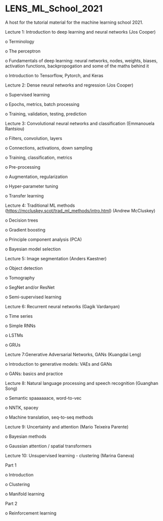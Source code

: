 # LENS_ML_School_2021
A host for the tutorial material for the machine learning school 2021.



Lecture 1: Introduction to deep learning and neural networks (Jos Cooper)

o    Terminology

o    The perceptron

o    Fundamentals of deep learning: neural networks, nodes, weights, biases, activation functions,  backpropogation and some of the maths behind it

o    Introduction to Tensorflow, Pytorch, and Keras  

  


Lecture 2: Dense neural networks and regression (Jos Cooper) 

o    Supervised learning

o    Epochs, metrics, batch processing

o    Training, validation, testing, prediction  




Lecture 3: Convolutional neural networks and classification (Emmanouela Rantsiou)

o    Filters, convolution, layers

o    Connections, activations, down sampling

o    Training, classification, metrics

o    Pre-processing

o    Augmentation, regularization

o    Hyper-parameter tuning

o    Transfer learning  





Lecture 4: Traditional ML methods (https://mccluskey.scot/trad_ml_methods/intro.html) (Andrew McCluskey)

o    Decision trees

o    Gradient boosting

o    Principle component analysis (PCA)

o    Bayesian model selection  




Lecture 5: Image segmentation (Anders Kaestner)

o    Object detection

o    Tomography

o    SegNet and/or ResNet

o    Semi-supervised learning  




Lecture 6: Recurrent neural networks (Gagik Vardanyan)

o    Time series

o    Simple RNNs

o    LSTMs

o    GRUs  




Lecture 7:Generative Adversarial Networks, GANs (Kuangdai Leng)

o    Introduction to generative models: VAEs and GANs

o    GANs: basics and practice  
 



Lecture 8: Natural language processing and speech recognition  (Guanghan Song)

o    Semantic spaaaaaace, word-to-vec

o    NNTK, spacey

o    Machine translation, seq-to-seq methods  





Lecture 9: Uncertainty and attention (Mario Teixeira Parente)

o    Bayesian methods 

o    Gaussian attention / spatial transformers  




Lecture 10: Unsupervised learning - clustering (Marina Ganeva)

Part 1

o   Introduction

o    Clustering

o    Manifold learning

Part 2

o    Reinforcement learning  
  
